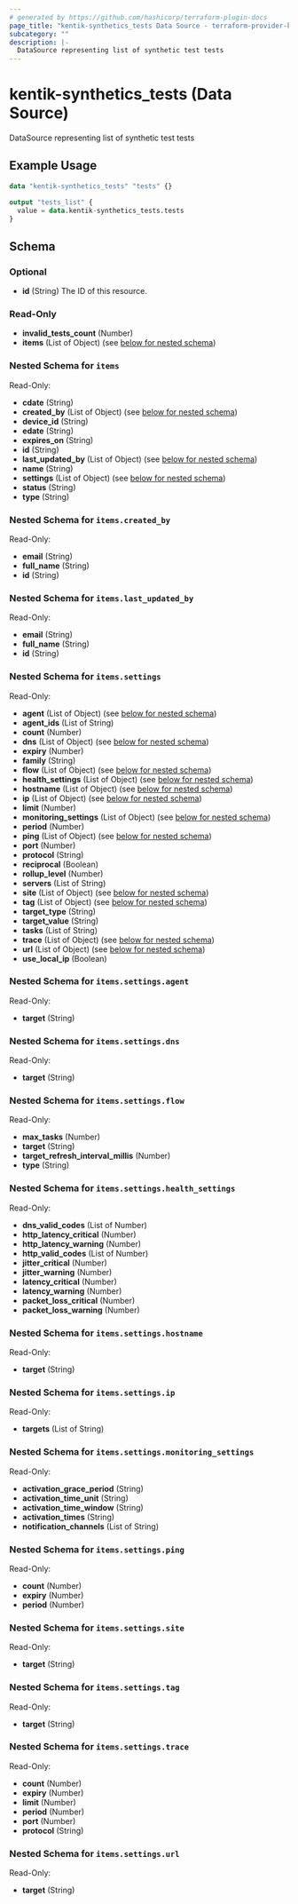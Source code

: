 ```yaml
---
# generated by https://github.com/hashicorp/terraform-plugin-docs
page_title: "kentik-synthetics_tests Data Source - terraform-provider-kentik-synthetics"
subcategory: ""
description: |-
  DataSource representing list of synthetic test tests
---
```


# kentik-synthetics_tests (Data Source)

DataSource representing list of synthetic test tests

## Example Usage

```terraform
data "kentik-synthetics_tests" "tests" {}

output "tests_list" {
  value = data.kentik-synthetics_tests.tests
}
```

<!-- schema generated by tfplugindocs -->
## Schema

### Optional

- **id** (String) The ID of this resource.

### Read-Only

- **invalid_tests_count** (Number)
- **items** (List of Object) (see [below for nested schema](#nestedatt--items))

<a id="nestedatt--items"></a>
### Nested Schema for `items`

Read-Only:

- **cdate** (String)
- **created_by** (List of Object) (see [below for nested schema](#nestedobjatt--items--created_by))
- **device_id** (String)
- **edate** (String)
- **expires_on** (String)
- **id** (String)
- **last_updated_by** (List of Object) (see [below for nested schema](#nestedobjatt--items--last_updated_by))
- **name** (String)
- **settings** (List of Object) (see [below for nested schema](#nestedobjatt--items--settings))
- **status** (String)
- **type** (String)

<a id="nestedobjatt--items--created_by"></a>
### Nested Schema for `items.created_by`

Read-Only:

- **email** (String)
- **full_name** (String)
- **id** (String)


<a id="nestedobjatt--items--last_updated_by"></a>
### Nested Schema for `items.last_updated_by`

Read-Only:

- **email** (String)
- **full_name** (String)
- **id** (String)


<a id="nestedobjatt--items--settings"></a>
### Nested Schema for `items.settings`

Read-Only:

- **agent** (List of Object) (see [below for nested schema](#nestedobjatt--items--settings--agent))
- **agent_ids** (List of String)
- **count** (Number)
- **dns** (List of Object) (see [below for nested schema](#nestedobjatt--items--settings--dns))
- **expiry** (Number)
- **family** (String)
- **flow** (List of Object) (see [below for nested schema](#nestedobjatt--items--settings--flow))
- **health_settings** (List of Object) (see [below for nested schema](#nestedobjatt--items--settings--health_settings))
- **hostname** (List of Object) (see [below for nested schema](#nestedobjatt--items--settings--hostname))
- **ip** (List of Object) (see [below for nested schema](#nestedobjatt--items--settings--ip))
- **limit** (Number)
- **monitoring_settings** (List of Object) (see [below for nested schema](#nestedobjatt--items--settings--monitoring_settings))
- **period** (Number)
- **ping** (List of Object) (see [below for nested schema](#nestedobjatt--items--settings--ping))
- **port** (Number)
- **protocol** (String)
- **reciprocal** (Boolean)
- **rollup_level** (Number)
- **servers** (List of String)
- **site** (List of Object) (see [below for nested schema](#nestedobjatt--items--settings--site))
- **tag** (List of Object) (see [below for nested schema](#nestedobjatt--items--settings--tag))
- **target_type** (String)
- **target_value** (String)
- **tasks** (List of String)
- **trace** (List of Object) (see [below for nested schema](#nestedobjatt--items--settings--trace))
- **url** (List of Object) (see [below for nested schema](#nestedobjatt--items--settings--url))
- **use_local_ip** (Boolean)

<a id="nestedobjatt--items--settings--agent"></a>
### Nested Schema for `items.settings.agent`

Read-Only:

- **target** (String)


<a id="nestedobjatt--items--settings--dns"></a>
### Nested Schema for `items.settings.dns`

Read-Only:

- **target** (String)


<a id="nestedobjatt--items--settings--flow"></a>
### Nested Schema for `items.settings.flow`

Read-Only:

- **max_tasks** (Number)
- **target** (String)
- **target_refresh_interval_millis** (Number)
- **type** (String)


<a id="nestedobjatt--items--settings--health_settings"></a>
### Nested Schema for `items.settings.health_settings`

Read-Only:

- **dns_valid_codes** (List of Number)
- **http_latency_critical** (Number)
- **http_latency_warning** (Number)
- **http_valid_codes** (List of Number)
- **jitter_critical** (Number)
- **jitter_warning** (Number)
- **latency_critical** (Number)
- **latency_warning** (Number)
- **packet_loss_critical** (Number)
- **packet_loss_warning** (Number)


<a id="nestedobjatt--items--settings--hostname"></a>
### Nested Schema for `items.settings.hostname`

Read-Only:

- **target** (String)


<a id="nestedobjatt--items--settings--ip"></a>
### Nested Schema for `items.settings.ip`

Read-Only:

- **targets** (List of String)


<a id="nestedobjatt--items--settings--monitoring_settings"></a>
### Nested Schema for `items.settings.monitoring_settings`

Read-Only:

- **activation_grace_period** (String)
- **activation_time_unit** (String)
- **activation_time_window** (String)
- **activation_times** (String)
- **notification_channels** (List of String)


<a id="nestedobjatt--items--settings--ping"></a>
### Nested Schema for `items.settings.ping`

Read-Only:

- **count** (Number)
- **expiry** (Number)
- **period** (Number)


<a id="nestedobjatt--items--settings--site"></a>
### Nested Schema for `items.settings.site`

Read-Only:

- **target** (String)


<a id="nestedobjatt--items--settings--tag"></a>
### Nested Schema for `items.settings.tag`

Read-Only:

- **target** (String)


<a id="nestedobjatt--items--settings--trace"></a>
### Nested Schema for `items.settings.trace`

Read-Only:

- **count** (Number)
- **expiry** (Number)
- **limit** (Number)
- **period** (Number)
- **port** (Number)
- **protocol** (String)


<a id="nestedobjatt--items--settings--url"></a>
### Nested Schema for `items.settings.url`

Read-Only:

- **target** (String)



